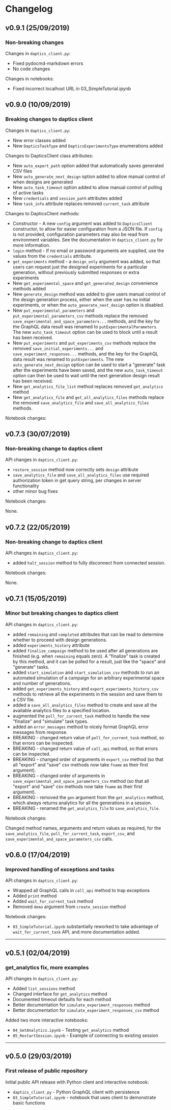 # Changelog

## v0.9.1 (25/09/2019)

### Non-breaking changes

Changes in `daptics_client.py`:

* Fixed pydocmd-markdown errors
* No code changes

Changes in notebooks:

* Fixed incorrect localhost URL in 03_SimpleTutorial.ipynb


## v0.9.0 (10/09/2019)

### Breaking changes to daptics client

Changes in `daptics_client.py`:

* New error classes added
* New `DapticsTaskType` and `DapticsExperimentsType` enumerations added

Changes to DapticsClient class attributes:

* New `auto_export_path` option added that automatically saves generated CSV files
* New `auto_generate_next_design` option added to allow manual control of
when designs are generated
* New `auto_task_timeout` option added to allow manual control of polling of
active tasks
* New `credentials` and `session_path` attributes added
* New `task_info` attribute replaces removed `current_task` attribute

Changes to DapticsClient methods:

* Constructor - A new `config` argument was added to `DapticsClient` constructor,
to allow for easier configuration from a JSON file. If `config` is not provided,
configuration parameters may also be read from environment variables. See the
documentation in `daptics_client.py` for more information.
* `login` method - If no email or password arguments are supplied, use the values
from the `credentials` attribute.
* `get_experiments` method - a `design_only` argument was added, so that users
can request just the designed experiments for a particular generation, without
previously submitted responses or extra experiments
* New `get_experimental_space` and `get_generated_design` convenience methods added
* New `generate_design` method was added to give users manual control of the
design generation process, either when the user has no initial experiments, or
when the `auto_generate_next_design` option is disabled.
* New `put_experimental_parameters` and `put_experimental_parameters_csv` methods replace
the removed `save_experimental_and_space_parameters...` methods, and the key for the
GraphQL data result was renamed to `putExperimentalParameters`. The new `auto_task_timeout`
option can be used to block until a result has been received.
* New `put_experiments` and `put_experiments_csv` methods replace
the removed `save_initial_experiments...` and `save_experiment_responses...` methods,
and the key for the GraphQL data result was renamed to `putExperiments`.
The new `auto_generate_next_design` option can be used to start a "generate" task
after the experiments have been saved, and the new `auto_task_timeout` option can then
be used to wait until the next generation design result has been received.
* New `get_analytics_file_list` method replaces removed `get_analytics` method
* New `get_analytics_file` and `get_all_analytics_files` methods replace the removed
`save_analytics_file` and `save_all_analytics_files` methods.

Notebook changes:




## v0.7.3 (30/07/2019)

### Non-breaking change to daptics client

API changes in `daptics_client.py`:

* `restore_session` method now correctly sets `design` attribute
* `save_analytics_file` and `save_all_analytics_files` use required authorization token in
get query string, per changes in server functionality
* other minor bug fixes

Notebook changes:

None.


## v0.7.2 (22/05/2019)

### Non-breaking change to daptics client

API changes in `daptics_client.py`:

* added `halt_session` method to fully disconnect from connected session.

Notebook changes:

None.


## v0.7.1 (15/05/2019)

### Minor but breaking changes to daptics client

API changes in `daptics_client.py`:

* added `remaining` and `completed` attributes that can be read to determine
  whether to proceed with design generations.
* added `experiments_history` attribute
* added `finalize_campaign` method to be used after all generations are finished (e.g. when
  `remaining` equals zero). A "finalize" task is created by this method, and it
  can be polled for a result, just like the "space" and "generate" tasks.
* added `start_simulation` and `start_simulation_csv` methods to run an automated
  simulation of a campaign for an arbitrary experimental space and number of generations.
* added `get_experiments_history` and `export_experiments_history_csv` methods to
  retrieve all the experiments in the session and save them to a CSV file.
* added a `save_all_analytics_files` method to create and save all the available analytics
  files to a specified location.
* augmented the `poll_for_current_task` method to handle the new "finalize" and "simulate"
  task types.
* added an `error_messages` method to nicely format GraphQL error messages from response.
* BREAKING - changed return value of `poll_for_current_task` method, so that errors can be
  inspected.
* BREAKING - changed return value of `call_api` method, so that errors can be inspected.
* BREAKING - changed order of arguments in `export_csv` method (so that all "export" and "save"
  csv methods now take `fname` as their first argument).
* BREAKING - changed order of arguments in `save_experimental_and_space_parameters_csv` method
  (so that all "export" and "save" csv methods now take `fname` as their first argument).
* BREAKING - removed the `gen` argument from the `get_analytics` method, which always
  returns analytics for all the generations in a session.
* BREAKING - renamed the `get_analytics_file` to `save_analytics_file`.

Notebook changes:

Changed method names, arguments and return values as required, for the `save_analytics_file`,
`poll_for_current_task`, `export_csv`, and `save_experimental_and_space_parameters_csv` calls.


## v0.6.0 (17/04/2019)

### Improved handling of exceptions and tasks

API changes in `daptics_client.py`:

* Wrapped all GraphQL calls in `call_api` method to trap exceptions
* Added `print` method
* Added `wait_for_current_task` method
* Removed `demo` argument from `create_session` method

Notebook changes:

* `03_SimpleTutorial.ipynb` substantially reworked to take advantage of
`wait_for_current_task` API, and more documentation added.

---

## v0.5.1 (02/04/2019)

### get_analytics fix, more examples

API changes in `daptics_client.py`:

* Added `list_sessions` method
* Changed interface for `get_analytics` method
* Documented timeout defaults for each method
* Better documentation for `simulate_experiment_responses` method
* Better documentation for `simulate_experiment_responses_csv` method

Added two more interactive notebooks:

* `04_GetAnalytics.ipynb` - Testing `get_analytics` method
* `05_RestartSession.ipynb` - Example of connecting to existing session

---

## v0.5.0 (29/03/2019)

### First release of public repository

Initial public API release with Python client and interactive notebook:

* `daptics_client.py` - Python GraphQL client with persistence
* `03_SimpleTutorial.ipynb` - notebook that uses client to demonstrate basic functions
